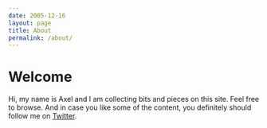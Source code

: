 ```yaml
---
date: 2005-12-16
layout: page
title: About
permalink: /about/
---
```


# Welcome

Hi, my name is Axel and I am collecting bits and pieces on this site. Feel free to browse. And in case you like some of the content, you definitely should follow me on [Twitter](https://twitter.com/kopfkind).

